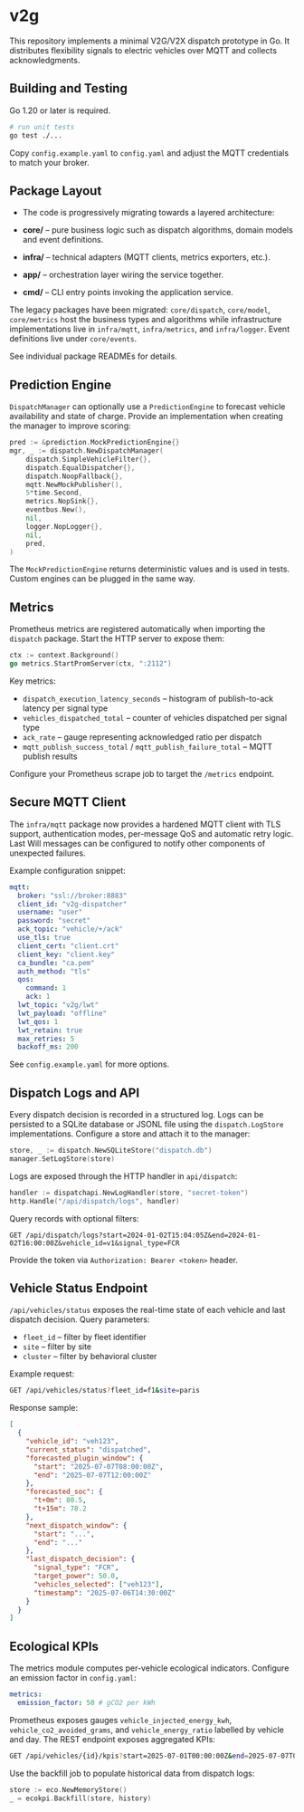 # v2g

This repository implements a minimal V2G/V2X dispatch prototype in Go. It
distributes flexibility signals to electric vehicles over MQTT and collects
acknowledgments.

## Building and Testing

Go 1.20 or later is required.

```bash
# run unit tests
go test ./...
```

Copy `config.example.yaml` to `config.yaml` and adjust the MQTT credentials to
match your broker.

## Package Layout

- The code is progressively migrating towards a layered architecture:

- **core/** – pure business logic such as dispatch algorithms, domain models
  and event definitions.
- **infra/** – technical adapters (MQTT clients, metrics exporters, etc.).
- **app/** – orchestration layer wiring the service together.
- **cmd/** – CLI entry points invoking the application service.

The legacy packages have been migrated:
`core/dispatch`, `core/model`, `core/metrics` host the business
types and algorithms while infrastructure implementations live in
`infra/mqtt`, `infra/metrics`, and `infra/logger`.
Event definitions live under `core/events`.

See individual package READMEs for details.

## Prediction Engine

`DispatchManager` can optionally use a `PredictionEngine` to forecast vehicle availability and state of charge. Provide an implementation when creating the manager to improve scoring:

```go
pred := &prediction.MockPredictionEngine{}
mgr, _ := dispatch.NewDispatchManager(
    dispatch.SimpleVehicleFilter{},
    dispatch.EqualDispatcher{},
    dispatch.NoopFallback{},
    mqtt.NewMockPublisher(),
    5*time.Second,
    metrics.NopSink{},
    eventbus.New(),
    nil,
    logger.NopLogger{},
    nil,
    pred,
)
```

The `MockPredictionEngine` returns deterministic values and is used in tests. Custom engines can be plugged in the same way.

## Metrics

Prometheus metrics are registered automatically when importing the `dispatch` package. Start the HTTP server to expose them:

```go
ctx := context.Background()
go metrics.StartPromServer(ctx, ":2112")
```

Key metrics:
- `dispatch_execution_latency_seconds` – histogram of publish-to-ack latency per signal type
- `vehicles_dispatched_total` – counter of vehicles dispatched per signal type
- `ack_rate` – gauge representing acknowledged ratio per dispatch
- `mqtt_publish_success_total` / `mqtt_publish_failure_total` – MQTT publish results

Configure your Prometheus scrape job to target the `/metrics` endpoint.

## Secure MQTT Client

The `infra/mqtt` package now provides a hardened MQTT client with TLS support,
authentication modes, per-message QoS and automatic retry logic. Last Will
messages can be configured to notify other components of unexpected failures.

Example configuration snippet:

```yaml
mqtt:
  broker: "ssl://broker:8883"
  client_id: "v2g-dispatcher"
  username: "user"
  password: "secret"
  ack_topic: "vehicle/+/ack"
  use_tls: true
  client_cert: "client.crt"
  client_key: "client.key"
  ca_bundle: "ca.pem"
  auth_method: "tls"
  qos:
    command: 1
    ack: 1
  lwt_topic: "v2g/lwt"
  lwt_payload: "offline"
  lwt_qos: 1
  lwt_retain: true
  max_retries: 5
  backoff_ms: 200
```

See `config.example.yaml` for more options.

## Dispatch Logs and API

Every dispatch decision is recorded in a structured log. Logs can be persisted to a SQLite database or JSONL file using the `dispatch.LogStore` implementations. Configure a store and attach it to the manager:

```go
store, _ := dispatch.NewSQLiteStore("dispatch.db")
manager.SetLogStore(store)
```

Logs are exposed through the HTTP handler in `api/dispatch`:

```go
handler := dispatchapi.NewLogHandler(store, "secret-token")
http.Handle("/api/dispatch/logs", handler)
```

Query records with optional filters:

```
GET /api/dispatch/logs?start=2024-01-02T15:04:05Z&end=2024-01-02T16:00:00Z&vehicle_id=v1&signal_type=FCR
```

Provide the token via `Authorization: Bearer <token>` header.

## Vehicle Status Endpoint

`/api/vehicles/status` exposes the real-time state of each vehicle and last dispatch decision.
Query parameters:

- `fleet_id` – filter by fleet identifier
- `site` – filter by site
- `cluster` – filter by behavioral cluster

Example request:

```bash
GET /api/vehicles/status?fleet_id=f1&site=paris
```

Response sample:

```json
[
  {
    "vehicle_id": "veh123",
    "current_status": "dispatched",
    "forecasted_plugin_window": {
      "start": "2025-07-07T08:00:00Z",
      "end": "2025-07-07T12:00:00Z"
    },
    "forecasted_soc": {
      "t+0m": 80.5,
      "t+15m": 78.2
    },
    "next_dispatch_window": {
      "start": "...",
      "end": "..."
    },
    "last_dispatch_decision": {
      "signal_type": "FCR",
      "target_power": 50.0,
      "vehicles_selected": ["veh123"],
      "timestamp": "2025-07-06T14:30:00Z"
    }
  }
]
```

## Ecological KPIs

The metrics module computes per-vehicle ecological indicators. Configure an emission factor in `config.yaml`:

```yaml
metrics:
  emission_factor: 50 # gCO2 per kWh
```

Prometheus exposes gauges `vehicle_injected_energy_kwh`, `vehicle_co2_avoided_grams`, and `vehicle_energy_ratio` labelled by vehicle and day. The REST endpoint exposes aggregated KPIs:

```bash
GET /api/vehicles/{id}/kpis?start=2025-07-01T00:00:00Z&end=2025-07-07T00:00:00Z
```

Use the backfill job to populate historical data from dispatch logs:

```go
store := eco.NewMemoryStore()
_ = ecokpi.Backfill(store, history)
```

